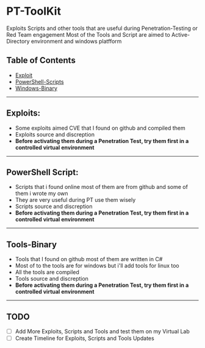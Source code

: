 # PT-ToolKit
Exploits Scripts and other tools that are useful during Penetration-Testing or Red Team engagement
Most of the Tools and Script are aimed to Active-Directory environment and windows platfform 


## Table of Contents
- [Exploit](Exploit\#README.md)
- [PowerShell-Scripts](PowerShell-Scripts/#README.md)
- [Windows-Binary](Windows-Binary/#README.md)
---
## Exploits:
- Some exploits aimed CVE that I found on github and compiled them <br>
- Exploits source and discreption 
- **Before activating them during a Penetration Test, try them first in a controlled virtual environment** 
---
## PowerShell Script:
- Scripts that i found online most of them are from github and some of them i wrote my own <br>
- They are very useful during  PT use them wisely
- Scripts source and discreption
- **Before activating them during a Penetration Test, try them first in a controlled virtual environment** 
---
## Tools-Binary
- Tools that I found on github most of them are written in C#
- Most of to the tools are for windows but i'll add tools for linux too
- All the tools are compiled
- Tools source and discreption 
- **Before activating them during a Penetration Test, try them first in a controlled virtual environment**
--------
## TODO
- [ ] Add More Exploits, Scripts and Tools and test them on my Virtual Lab
- [ ] Create Timeline for Exploits, Scripts and Tools Updates
